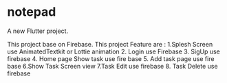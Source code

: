 # notepad

A new Flutter project.

This project base on Firebase. 
This project Feature are :
1.Splesh Screen use AnimatedTextkit or Lottie animation
2. Login use Firebase
3. SigUp use firebase
4. Home page Show task use fire base
5. Add task page use fire base
6.Show Task Screen view
7.Task Edit use firebase
8. Task Delete use firebase
